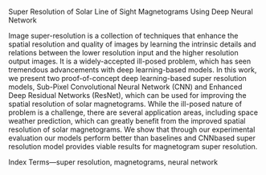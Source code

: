 Super Resolution of Solar Line of Sight Magnetograms Using Deep Neural Network

Image super-resolution is a collection of techniques that enhance the spatial resolution and quality of images by learning the intrinsic details and relations between the lower resolution input and the higher resolution output images. It is a widely-accepted ill-posed problem, which has seen tremendous advancements with deep learning-based models. In this work, we present two proof-of-concept deep learning-based super resolution models, Sub-Pixel Convolutional Neural Network (CNN) and Enhanced Deep Residual Networks (ResNet), which can be used for improving the spatial resolution of solar magnetograms. While the ill-posed nature of problem is a challenge, there are several application areas, including space weather prediction, which can greatly benefit from the improved spatial resolution of solar magnetograms. We show that through our experimental evaluation our models perform better than baselines and CNNbased super resolution model provides viable results for magnetogram super resolution.

Index Terms—super resolution, magnetograms, neural network
